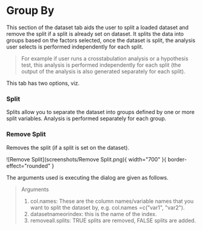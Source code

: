 # Group By

This section of the dataset tab aids the user to split a loaded dataset and remove the split if a split is already set on dataset. It splits the data into groups based on the factors selected, once the dataset is split, the analysis user selects is performed independently for each split. 
>For example if user runs a crosstabulation analysis or a hypothesis test, this analysis is performed independently for each split (the output of the analysis is also generated separately for each split). 

This tab has two options, viz.

### Split

Splits allow you to separate the dataset into groups defined by one or more split variables. Analysis is performed separately for each group.

### Remove Split

Removes the split (if a split is set on the dataset).

![Remove Split](screenshots/Remove Split.png){ width="700" }{ border-effect="rounded" }

The arguments used is executing the dialog are given as follows.

>Arguments
> 1. col.names: These are the column names/variable names that you want to split the dataset by, e.g. col.names =c("var1", "var2").
> 2. datasetnameorindex: this is the name of the index.​
> 3. removeall.splits: TRUE splits are removed, FALSE splits are added.



